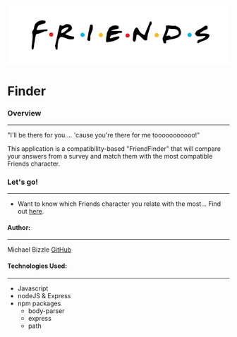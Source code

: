 ![](app/public/logo.png)
# Finder


### Overview
***

"I'll be there for you.... 'cause you're there for me tooooooooooo!" 

This application is a compatibility-based "FriendFinder" that will compare your answers from a survey and match them with the most compatible Friends character. 

### Let's go! 
***

* Want to know which Friends character you relate with the most... Find out [here](https://be-there-for-you.herokuapp.com/). 

#### Author:
***

Michael Bizzle [GitHub](https://github.com/mbizzle1464)

#### Technologies Used:
***
* Javascript
* nodeJS
& Express 
* npm packages
    * body-parser
    * express
    * path

